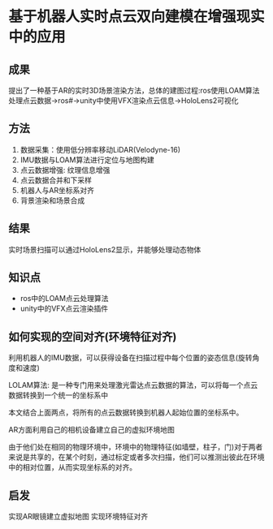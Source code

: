 # 基于机器人实时点云双向建模在增强现实中的应用

## 成果
提出了一种基于AR的实时3D场景渲染方法，总体的建图过程:ros使用LOAM算法处理点云数据->ros#->unity中使用VFX渲染点云信息->HoloLens2可视化

## 方法
1. 数据采集：使用低分辨率移动LiDAR(Velodyne-16)
2. IMU数据与LOAM算法进行定位与地图构建
3. 点云数据增强: 纹理信息增强
4. 点云数据合并和下采样
5. 机器人与AR坐标系对齐
6. 背景渲染和场景合成


## 结果
实时场景扫描可以通过HoloLens2显示，并能够处理动态物体

## 知识点

- ros中的LOAM点云处理算法
- unity中的VFX点云渲染插件


## 如何实现的空间对齐(环境特征对齐)
利用机器人的IMU数据，可以获得设备在扫描过程中每个位置的姿态信息(旋转角度和速度)

LOLAM算法: 是一种专门用来处理激光雷达点云数据的算法，可以将每一个点云数据转换到一个统一的坐标系中

本文结合上面两点，将所有的点云数据转换到机器人起始位置的坐标系中。

AR方面利用自己的相机设备建立自己的虚拟环境地图


由于他们处在相同的物理环境中，环境中的物理特征(如墙壁，柱子，门)对于两者来说是共享的，在某个时刻，通过标定或者多次扫描，他们可以推测出彼此在环境中的相对位置，从而实现坐标系的对齐。



## 启发
实现AR眼镜建立虚拟地图
实现环境特征对齐
